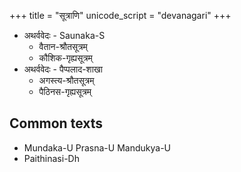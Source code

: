 +++
title = "सूत्राणि"
unicode_script = "devanagari"
+++


- अथर्ववेदः - Saunaka-S
  - वैतान-श्रौतसूत्रम्
  - कौशिक-गृह्यसूत्रम्
- अथर्ववेदः - पैप्पलाद-शाखा 
  - अगस्त्य-श्रौतसूत्रम्
  - पैठिनस-गृह्यसूत्रम्

## Common texts
- Mundaka-U Prasna-U Mandukya-U
- Paithinasi-Dh
